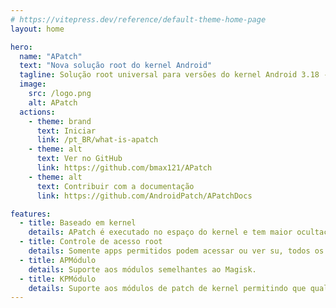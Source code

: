 ```yaml
---
# https://vitepress.dev/reference/default-theme-home-page
layout: home

hero:
  name: "APatch"
  text: "Nova solução root do kernel Android"
  tagline: Solução root universal para versões do kernel Android 3.18 - 6.1
  image:
    src: /logo.png
    alt: APatch
  actions:
    - theme: brand
      text: Iniciar
      link: /pt_BR/what-is-apatch
    - theme: alt
      text: Ver no GitHub
      link: https://github.com/bmax121/APatch
    - theme: alt
      text: Contribuir com a documentação
      link: https://github.com/AndroidPatch/APatchDocs

features:
  - title: Baseado em kernel
    details: APatch é executado no espaço do kernel e tem maior ocultação e controle do que o espaço do usuário root.
  - title: Controle de acesso root
    details: Somente apps permitidos podem acessar ou ver su, todos os outros apps não estão cientes disso.
  - title: APMódulo
    details: Suporte aos módulos semelhantes ao Magisk.
  - title: KPMódulo
    details: Suporte aos módulos de patch de kernel permitindo que qualquer código seja injetado no kernel. As funções do kernel inline-hook e syscall-table-hook estão disponíveis.
---
```

